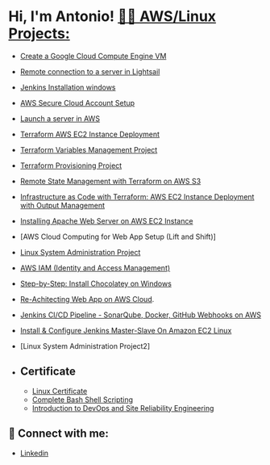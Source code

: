 <h1>Hi, I'm Antonio!  <a href="https://www.linkedin.com/in/antonio-francisco-085948210/?trk=opento_sprofile_topcard/"

<h2>👨‍💻 AWS/Linux Projects:</h2>

- [Create a Google Cloud Compute Engine VM](https://github.com/miltonfran/-Create-a-Google-Cloud-Compute-Engine-VM/blob/main/README.md)
- [Remote connection to a server in Lightsail](https://github.com/miltonfran/Remote-connection-to-a-server-in-Lightsail)
- [Jenkins Installation windows](https://github.com/miltonfran/Install-Jenkins-on-Windows/blob/main/README.md)
- [AWS Secure Cloud Account Setup](https://github.com/miltonfran/-AWS-Secure-Cloud-Account-Setup-/blob/main/README.md)
- [Launch a server in AWS](https://github.com/miltonfran/Launch-a-server-in-AWS/tree/main)
- [Terraform AWS EC2 Instance Deployment](https://github.com/miltonfran/Terraform-exercise1/blob/main/README.md)
- [Terraform Variables Management Project](https://github.com/miltonfran/Terraform-Variables-Management-Project1/blob/main/README.md)
- [Terraform Provisioning Project](https://github.com/miltonfran/Terraform-Provisioning-Project/blob/main/README.md)
- [Remote State Management with Terraform on AWS S3](https://github.com/miltonfran/Remote-State-Management-with-Terraform-on-AWS-S3/blob/main/README.md)
- [Infrastructure as Code with Terraform: AWS EC2 Instance Deployment with Output Management](https://github.com/miltonfran/Infrastructure-as-Code-with-Terraform-AWS-EC2-Instance-Deployment-with-Output-Management/blob/main/README.md)
- [Installing Apache Web Server on AWS EC2 Instance](https://github.com/miltonfran/Installing-Apache-Web-Server-on-AWS-EC2-Instance/blob/main/README.md)
- [AWS Cloud Computing for Web App Setup (Lift and Shift)]
- [Linux System Administration Project](https://github.com/miltonfran/Linux-System-Administration-Project/tree/main)
- [AWS IAM (Identity and Access Management)](https://github.com/miltonfran/IAM-Creating-user-and-Groups-/blob/main/README.md)
- [Step-by-Step: Install Chocolatey on Windows](https://github.com/miltonfran/Install-Chocolatey-for-Windows-/blob/main/README.md)
- [Re-Achitecting Web App on AWS Cloud](https://github.com/miltonfran/Refactoring-with-AWS/tree/main).
- [Jenkins CI/CD Pipeline - SonarQube, Docker, GitHub Webhooks on AWS](https://github.com/miltonfran/Jenkins-CI-CD-Pipeline---SonarQube-Docker-GitHub-Webhooks-on-AWS/blob/main/README.md)
- [Install & Configure Jenkins Master-Slave On Amazon EC2 Linux](https://github.com/miltonfran/Install-Configure-Jenkins-Master-Slave-On-Amazon-EC2-Linux-/blob/main/README.md)
 - [Linux System Administration Project2]
- <h2>Certificate</h2>
  
  - [Linux Certificate](https://res.cloudinary.com/dk3bkl3ji/image/upload/v1732926558/2ce3db64-9e75-4a1b-a8d4-d040a0a5f3db_1_izuzbb.png)
  - [Complete Bash Shell Scripting](https://res.cloudinary.com/dk3bkl3ji/image/upload/v1732926457/cce44a89-f79d-4036-b59c-153a16415452_1_ttim78.png)
  - [Introduction to DevOps and Site Reliability Engineering](https://res.cloudinary.com/dk3bkl3ji/image/upload/v1740895560/Screenshot_2025-03-02_010542_t47x0w.png)

<h2> 🤳 Connect with me:</h2>

- [Linkedin](www.linkedin.com/in/antonio-francisco-085948210)

<!--
**joshmadakor1/joshmadakor1** is a ✨ _special_ ✨ repository because its `README.md` (this file) appears on your GitHub profile.

Here are some ideas to get you started:

- 🔭 I’m currently working on ...
- 🌱 I’m currently learning ...
- 👯 I’m looking to collaborate on ...
- 🤔 I’m looking for help with ...
- 💬 Ask me about ...
- 📫 How to reach me: ...
- 😄 Pronouns: ...
- ⚡ Fun fact: ...
-->
